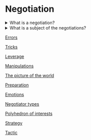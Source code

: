 # Negotiation

<details>
  <summary>What is a negotiation?</summary>

Negotiation is a dialogue between two or more people or parties to reach the desired outcome regarding one or more issues of conflict. It is an interaction between entities who aspire to agree on matters of mutual interest. The agreement can be beneficial for all or some of the parties involved. The negotiators should establish their own needs and wants while also seeking to understand the wants and needs of others involved to increase their chances of closing deals, avoiding conflicts, forming relationships with other parties, or maximizing mutual gains.

</details>

<details>
  <summary>What is a subject of the negotiations?</summary>

The subject of negotiations may be the terms of the transaction or agreement on the deadline for the implementation of a particular task, the conditions for the implementation of this task. It may be some other agreements that are important for both one and the other side.

</details>

[Errors](ERRORS.md)

[Tricks](TRICKS.md)

[Leverage](LEVERAGE.md)

[Manipulations](MANIPULATIONS.md)

[The picture of the world](PICTURE_OF_THE_WORLD.md)

[Preparation](PREPARATION.md)

[Emotions](EMOTIONS.md)

[Negotiator types](NEGOTIATOR_TYPES/README.md)

[Polyhedron of interests](POLYHEDRON_OF_INTERESTS.md)

[Strategy](STRATEGY.md)

[Tactic](TACTIC.md)
